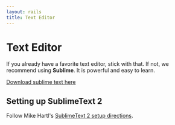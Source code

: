 ```yaml
---
layout: rails
title: Text Editor
---
```


Text Editor
===

If you already have a favorite text editor, stick with that.  If not, we recommend using **Sublime**.  It is powerful and easy to learn.

[Download sublime text here](http://www.sublimetext.com/2)

## Setting up SublimeText 2

Follow Mike Hartl's [SublimeText 2 setup directions](https://github.com/mhartl/rails_tutorial_sublime_text).
